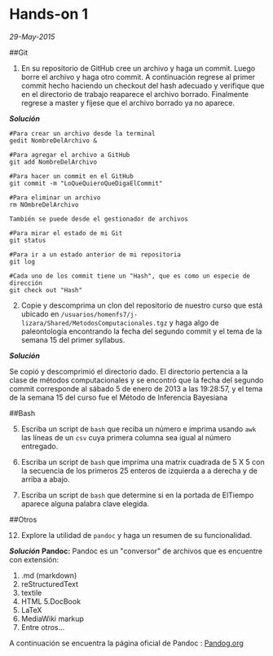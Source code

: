 # Hands-on 1
*29-May-2015*

##Git

1. En su repositorio de GitHub cree un archivo y haga un commit. Luego borre el archivo y haga otro commit. A continuación regrese al primer commit hecho haciendo un checkout del hash adecuado y verifique que en el directorio de trabajo reaparece el archivo borrado. Finalmente regrese a master y fíjese que el archivo borrado ya no aparece.

***Solución***

```
#Para crear un archivo desde la terminal 
gedit NombreDelArchivo &

#Para agregar el archivo a GitHub
git add NombreDelArchivo

#Para hacer un commit en el GitHub
git commit -m "LoQueQuieroQueDigaElCommit"

#Para eliminar un archivo
rm NOmbreDelArchivo

También se puede desde el gestionador de archivos

#Para mirar el estado de mi Git
git status

#Para ir a un estado anterior de mi repositoria
git log

#Cada uno de los commit tiene un "Hash", que es como un especie de dirección 
git check out "Hash"

```
2. Copie y descomprima un clon del repositorio de nuestro curso que está ubicado en `/usuarios/homenfs7/j-lizara/Shared/MetodosComputacionales.tgz` y haga algo de paleontología encontrando la fecha del segundo commit y el tema de la semana 15 del primer syllabus.

***Solución***

Se copió y descomprimió el directorio dado. El directorio pertencia a la clase de métodos computacionales y se encontró que la fecha del segundo commit corresponde al sábado 5 de enero de 2013 a las 19:28:57, y el tema de la semana 15 del curso fue el Método de Inferencia Bayesiana

##Bash

5. Escriba un script de `bash` que reciba un número e imprima usando `awk` las líneas de un `csv` cuya primera columna sea igual al número entregado.

6. Escriba un script de `bash` que imprima una matrix cuadrada de 5 X 5 con la secuencia de los primeros 25 enteros de izquierda a a derecha y de arriba a abajo.
7. Escriba un script de `bash` que determine si en la portada de ElTiempo aparece alguna palabra clave elegida.

##Otros

12. Explore la utilidad de `pandoc` y haga un resumen de su funcionalidad.

***Solución***
**Pandoc:** 
Pandoc es un "conversor" de archivos que es encuentre con extensión: 
1. .md (markdown) 
2. reStructuredText 
3. textile 
4. HTML 
5.DocBook 
6. LaTeX 
7. MediaWiki markup 
8. Entre otros...

A continuación se encuentra la página oficial de Pandoc : [Pandog.org](http://pandoc.org/) 
